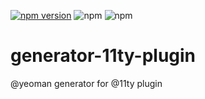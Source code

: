 [![npm version](https://badge.fury.io/js/%40dyve%2Fgenerator-11ty-plugin.svg)](https://badge.fury.io/js/%40dyve%2Fgenerator-11ty-plugin)
![npm](https://github.com/Dyve-dev/generator-11ty-plugin/workflows/npm-publish/badge.svg)
![npm](https://github.com/Dyve-dev/generator-11ty-plugin/workflows/dev-ci/badge.svg)

# generator-11ty-plugin

@yeoman generator for @11ty plugin
